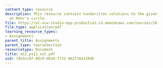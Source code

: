 ```yaml
---
content_type: resource
description: This resource contains handwritten solutions to the given problem set
  on Mohr's circle.
file: https://ol-ocw-studio-app-production.s3.amazonaws.com/courses/16-01-unified-engineering-i-ii-iii-iv-fall-2005-spring-2006/7de3cc8f06c0d8187722662f38a128d6_m12_ps11_sol.pdf
file_type: application/pdf
learning_resource_types:
- Assignments
parent_title: Assignments
parent_type: CourseSection
resourcetype: Document
title: m12_ps11_sol.pdf
uid: 7de3cc8f-06c0-d818-7722-662f38a128d6
---
```

